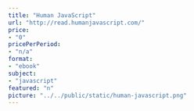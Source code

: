 ```yaml
---
title: "Human JavaScript"
url: "http://read.humanjavascript.com/"
price: 
- "0"
pricePerPeriod: 
- "n/a"
format: 
- "ebook"
subject: 
- "javascript"
featured: "n"
picture: "../../public/static/human-javascript.png"
---
```

